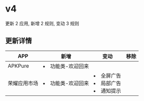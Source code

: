 # v4

更新 2 应用, 新增 2 规则, 变动 3 规则

## 更新详情

|APP|新增|变动|移除|
|-|-|-|-|
|APKPure|<li>功能类-欢迎回来|||
|荣耀应用市场|<li>功能类-欢迎回来|<li>全屏广告<li>局部广告<li>通知提示||
